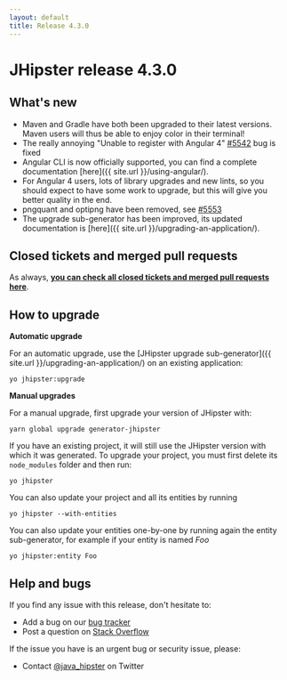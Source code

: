 ```yaml
---
layout: default
title: Release 4.3.0
---
```


JHipster release 4.3.0
==================

What's new
----------

- Maven and Gradle have both been upgraded to their latest versions. Maven users will thus be able to enjoy color in their terminal!
- The really annoying "Unable to register with Angular 4" [#5542](https://github.com/jhipster/generator-jhipster/issues/5542) bug is fixed
- Angular CLI is now officially supported, you can find a complete documentation [here]({{ site.url }}/using-angular/).
- For Angular 4 users, lots of library upgrades and new lints, so you should expect to have some work to upgrade, but this will give you better quality in the end.
- pngquant and optipng have been removed, see [#5553](https://github.com/jhipster/generator-jhipster/issues/5553)
- The upgrade sub-generator has been improved, its updated documentation is [here]({{ site.url }}/upgrading-an-application/).

<!--googleoff: index-->
Closed tickets and merged pull requests
------------
As always, __[you can check all closed tickets and merged pull requests here](https://github.com/jhipster/generator-jhipster/issues?q=milestone%3A4.3.0+is%3Aclosed)__.

How to upgrade
------------

**Automatic upgrade**

For an automatic upgrade, use the [JHipster upgrade sub-generator]({{ site.url }}/upgrading-an-application/) on an existing application:

```
yo jhipster:upgrade
```

**Manual upgrades**

For a manual upgrade, first upgrade your version of JHipster with:

```
yarn global upgrade generator-jhipster
```

If you have an existing project, it will still use the JHipster version with which it was generated.
To upgrade your project, you must first delete its `node_modules` folder and then run:

```
yo jhipster
```

You can also update your project and all its entities by running

```
yo jhipster --with-entities
```

You can also update your entities one-by-one by running again the entity sub-generator, for example if your entity is named _Foo_

```
yo jhipster:entity Foo
```

Help and bugs
--------------

If you find any issue with this release, don't hesitate to:

- Add a bug on our [bug tracker](https://github.com/jhipster/generator-jhipster/issues?state=open)
- Post a question on [Stack Overflow](http://stackoverflow.com/tags/jhipster/info)

If the issue you have is an urgent bug or security issue, please:

- Contact [@java_hipster](https://twitter.com/java_hipster) on Twitter
